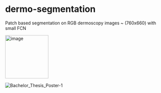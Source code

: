 # dermo-segmentation
Patch based segmentation on RGB dermoscopy images ~ (760x660) with small FCN

<img width="139" alt="image" src="https://github.com/yaramohamadi/dermo-segmentation/assets/20110907/b72499eb-24e0-4548-b274-4f399cc7f58a">


![Bachelor_Thesis_Poster-1](https://github.com/yaramohamadi/dermo-segmentation/assets/20110907/b4317d0c-2c29-4a27-a3dc-1d4027f01d54)
